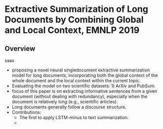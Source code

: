 
# Extractive Summarization of Long Documents by Combining Global and Local Context, EMNLP 2019

## Overview
saas
  - proposing a novel neural singledocument extractive summarization model for
    long documents, incorporating both the global
    context of the whole document and the local
    context within the current topic.
  - Evaluating the model on two scientific datasets: 1) ArXiv and PubSum.
  - focus of this paper is on extracting informative
    sentences from a given document (without dealing
    with redundancy), especially when the document
    is relatively long (e.g., scientific articles).
  - Long documents generally follow a discourse structure. 
  - Contributions:
    - The first to apply LSTM-minus to text summarization.
    - 
